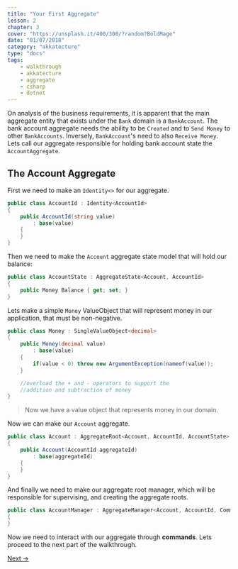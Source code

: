 ```yaml
---
title: "Your First Aggregate"
lesson: 2
chapter: 3
cover: "https://unsplash.it/400/300/?random?BoldMage"
date: "01/07/2018"
category: "akkatecture"
type: "docs"
tags:
    - walkthrough
    - akkatecture
    - aggregate
    - csharp
    - dotnet
---
```

On analysis of the business requirements, it is apparent that the main aggregate entity that exists under the `Bank` domain is a `BankAccount`. The bank account aggregate needs the ability to be `Created` and to `Send Money` to other `BankAccounts`. Inversely, `BankAccount`'s need to also `Receive Money`. Lets call our aggregate responsible for holding bank account state the `AccountAggregate`.

## The Account Aggregate

First we need to make an `Identity<>` for our aggregate.

```csharp
public class AccountId : Identity<AccountId>
{
    public AccountId(string value)
        : base(value)
    {
    }
}
```

Then we need to make the `Account` aggregate state model that will hold our balance:

```csharp
public class AccountState : AggregateState<Account, AccountId>
{
    public Money Balance { get; set; }
}
```

Lets make a simple `Money` ValueObject<decimal> that will represent money in our application, that must be non-negative.

```csharp
public class Money : SingleValueObject<decimal>
{
    public Money(decimal value)
        : base(value)
    {
        if(value < 0) throw new ArgumentException(nameof(value));
    }

    //overload the + and - operators to support the 
    //addition and subtraction of money
}
```

> Now we have a value object that represents money in our domain.

Now we can make our `Account` aggregate.

```csharp
public class Account : AggregateRoot<Account, AccountId, AccountState>
{
    public Account(AccountId aggregateId)
        : base(aggregateId)
    {
    }
}
```

And finally we need to make our aggregate root manager, which will be responsible for supervising, and creating the aggregate roots.

```csharp
public class AccountManager : AggregateManager<Account, AccountId, Command<Account, AccountId>> 
{
}
```

Now we need to interact with our aggregate through **commands**. Lets proceed to the next part of the walkthrough.

[Next →](/docs/your-first-commands)